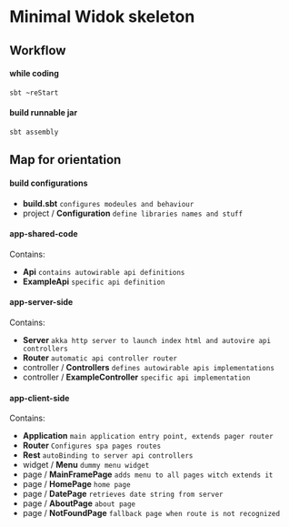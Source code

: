 # Minimal Widok skeleton #

## Workflow

#### while coding

```
sbt ~reStart
```

#### build runnable jar

```
sbt assembly
```

## Map for orientation

#### build configurations

 * **build.sbt** ```configures modeules and behaviour```
 * project / **Configuration** ```define libraries names and stuff```

#### app-shared-code

Contains:
 * **Api** ```contains autowirable api definitions```
 * **ExampleApi** ```specific api definition```
 
#### app-server-side

Contains:
 * **Server** ```akka http server to launch index html and autovire api controllers```
 * **Router** ```automatic api controller router```
 * controller / **Controllers** ```defines autowirable apis implementations```
 * controller / **ExampleController** ```specific api implementation```
 
#### app-client-side

Contains:
 * **Application** ```main application entry point, extends pager router```
 * **Router** ```Configures spa pages routes```
 * **Rest** ```autoBinding to server api controllers```
 * widget / **Menu** ```dummy menu widget```
 * page / **MainFramePage** ```adds menu to all pages witch extends it```
 * page / **HomePage** ```home page```
 * page / **DatePage** ```retrieves date string from server```
 * page / **AboutPage** ```about page```
 * page / **NotFoundPage** ```fallback page when route is not recognized```
 